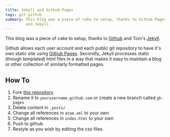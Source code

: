 ```yaml
---
title: Jekyll and Github Pages
tags: git github
summary: This blog was a piece of cake to setup, thanks to Github Pages
         and Jekyll.
---
```


This blog was a piece of cake to setup, thanks to [Github](http://github.com)
and Tom's [Jekyll](https://github.com/mojombo/jekyll/).

Github allows each user account and each public git repository to have it's own
static site using [Github Pages](http://pages.github.com). Secondly, Jekyll
processes static (though templated) html files in a way that makes it easy
to maintain a blog or other collection of similarly formatted pages.

How To
------

1. Fork [this
   repository](https://github.com/danielbeardsley/danielbeardsley.github.com)
1. Rename it to `yourusername.github.com` or create a new branch called
   `gh-pages`
1. Delete content in `_posts/`
1. Change all references in `atom.xml` to your own
1. Change all references in `index.html` to your own
1. Push to github
1. Restyle as you wish by editing the css files.
